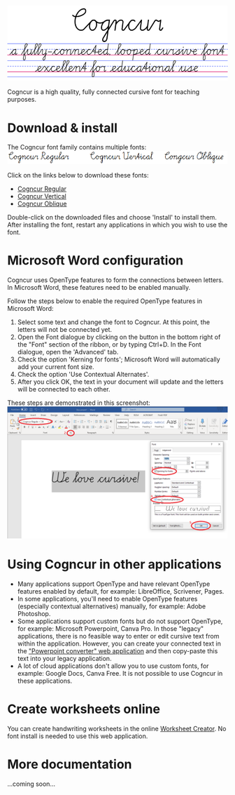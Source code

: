 ![Text in cursive: Cogncur - a fully-connected, looped cursive font - excellent for education use](documentation/images/intro.png)

Cogncur is a high quality, fully connected cursive font for teaching purposes. 

# Download & install
The Cogncur font family contains multiple fonts:
![Cursive text in various styles](documentation/images/fontstyles.png)

Click on the links below to download these fonts:
* [Cogncur Regular](https://github.com/syboor/cogncur/raw/main/fonts/cogncur.ttf)
* [Cogncur Vertical](https://github.com/syboor/cogncur/raw/main/fonts/cogncurvertical.ttf)
* [Cogncur Oblique](https://github.com/syboor/cogncur/raw/main/fonts/cogncuroblique.ttf)

Double-click on the downloaded files and choose 'Install' to install them.
After installing the font, restart any applications in which you wish to use the font.

# Microsoft Word configuration
Cogncur uses OpenType features to form the connections between letters. In Microsoft Word, these features need to be enabled manually.

Follow the steps below to enable the required OpenType features in Microsoft Word:
1. Select some text and change the font to Cogncur. At this point, the letters will not be connected yet.
2. Open the Font dialogue by clicking on the button in the bottom right of the "Font" section of the ribbon, or by typing Ctrl+D. In the Font dialogue, open the 'Advanced' tab.
3. Check the option 'Kerning for fonts'; Microsoft Word will automatically add your current font size.
4. Check the option 'Use Contextual Alternates'.
5. After you click OK, the text in your document will update and the letters will be connected to each other.
   
These steps are demonstrated in this screenshot:
![Screenshot from Microsoft Word](documentation/images/msword_en.png)

# Using Cogncur in other applications
* Many applications support OpenType and have relevant OpenType features enabled by default, for example: LibreOffice, Scrivener, Pages.
* In some applications, you'll need to enable OpenType features (especially contextual alternatives) manually, for example: Adobe Photoshop.
* Some applications support custom fonts but do not support OpenType, for example: Microsoft Powerpoint, Canva Pro. In those "legacy" applications, there is no feasible way to enter or edit cursive text from within the application. However, you can create your connected text in the ["Powerpoint converter" web application](https://cogncur.com/powerpoint) and then copy-paste this text into your legacy application.
* A lot of cloud applications don't allow you to use custom fonts, for example: Google Docs, Canva Free. It is not possible to use Cogncur in these applications.

# Create worksheets online
You can create handwriting worksheets in the online [Worksheet Creator](https://cogncur.com/worksheetcreator/). No font install is needed to use this web application.

# More documentation
...coming soon...
